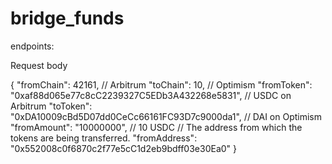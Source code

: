 # bridge_funds


endpoints: 

Request body

{
    "fromChain": 42161, // Arbitrum
    "toChain": 10, // Optimism
    "fromToken": "0xaf88d065e77c8cC2239327C5EDb3A432268e5831", // USDC on Arbitrum
    "toToken": "0xDA10009cBd5D07dd0CeCc66161FC93D7c9000da1", // DAI on Optimism
    "fromAmount": "10000000", // 10 USDC
    // The address from which the tokens are being transferred.
    "fromAddress": "0x552008c0f6870c2f77e5cC1d2eb9bdff03e30Ea0"
}